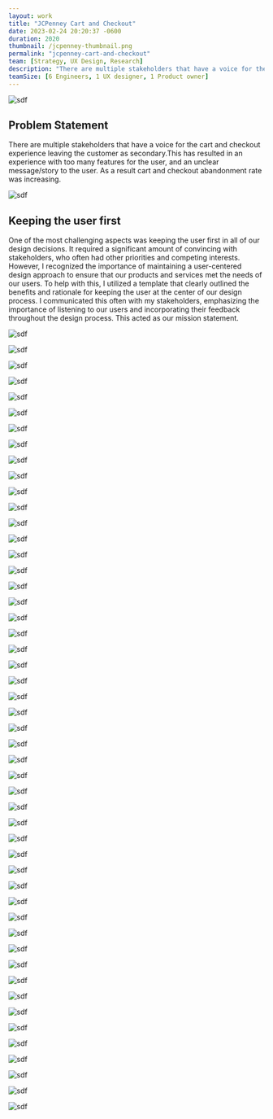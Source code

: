 ```yaml
---
layout: work
title: "JCPenney Cart and Checkout"
date: 2023-02-24 20:20:37 -0600
duration: 2020
thumbnail: /jcpenney-thumbnail.png
permalink: "jcpenney-cart-and-checkout"
team: [Strategy, UX Design, Research]
description: "There are multiple stakeholders that have a voice for the cart and checkout experience leaving the customer as secondary.This has resulted in an experience with too many features for the user, and an unclear message/story to the user. As a result cart and checkout abandonment rate was increasing."
teamSize: [6 Engineers, 1 UX designer, 1 Product owner]
---
```


![sdf](./portfolio/portfolio/jcpenney-cart-and-checkout/jcpenney-banner.png)

<div class="grid-6 grid-1-mobile">
  <h2>Problem Statement</h2>
  <p>There are multiple stakeholders that have a voice for the cart and checkout experience leaving the customer as secondary.This has resulted in an experience with too many features for the user, and an unclear message/story to the user. As a result cart and checkout abandonment rate was increasing.</p>
</div>

<!-- ![sdf](./portfolio/portfolio/jcpenney-cart-and-checkout/jcpenney-cart4.jpeg) -->

<!-- ![sdf](./portfolio/portfolio/jcpenney-cart-and-checkout/jcpenney-cart5.jpeg) -->

![sdf](./portfolio/portfolio/jcpenney-cart-and-checkout/jcpenney-cart11.jpeg)

<div class="grid-6 grid-1-mobile">
  <h2>Keeping the user first</h2>
  <p>One of the most challenging aspects was keeping the user first in all of our design decisions. It required a significant amount of convincing with stakeholders, who often had other priorities and competing interests. However, I recognized the importance of maintaining a user-centered design approach to ensure that our products and services met the needs of our users. To help with this, I utilized a template that clearly outlined the benefits and rationale for keeping the user at the center of our design process. I communicated this often with my stakeholders, emphasizing the importance of listening to our users and incorporating their feedback throughout the design process. This acted as our mission statement.</p>
</div>

![sdf](./portfolio/portfolio/jcpenney-cart-and-checkout/jcpenney-cart12.jpeg)

![sdf](./portfolio/portfolio/jcpenney-cart-and-checkout/jcpenney-cart13.jpeg)

![sdf](./portfolio/portfolio/jcpenney-cart-and-checkout/jcpenney-cart14.jpeg)

![sdf](./portfolio/portfolio/jcpenney-cart-and-checkout/jcpenney-cart15.jpeg)

![sdf](./portfolio/portfolio/jcpenney-cart-and-checkout/jcpenney-cart16.jpeg)

![sdf](./portfolio/portfolio/jcpenney-cart-and-checkout/jcpenney-cart17.jpeg)

![sdf](./portfolio/portfolio/jcpenney-cart-and-checkout/jcpenney-cart18.jpeg)

![sdf](./portfolio/portfolio/jcpenney-cart-and-checkout/jcpenney-cart19.jpeg)

![sdf](./portfolio/portfolio/jcpenney-cart-and-checkout/jcpenney-cart20.jpeg)

![sdf](./portfolio/portfolio/jcpenney-cart-and-checkout/jcpenney-cart21.jpeg)

![sdf](./portfolio/portfolio/jcpenney-cart-and-checkout/jcpenney-cart22.jpeg)

![sdf](./portfolio/portfolio/jcpenney-cart-and-checkout/jcpenney-cart23.jpeg)

![sdf](./portfolio/portfolio/jcpenney-cart-and-checkout/jcpenney-cart24.jpeg)

![sdf](./portfolio/portfolio/jcpenney-cart-and-checkout/jcpenney-cart25.jpeg)

![sdf](./portfolio/portfolio/jcpenney-cart-and-checkout/jcpenney-cart26.jpeg)

![sdf](./portfolio/portfolio/jcpenney-cart-and-checkout/jcpenney-cart27.jpeg)

![sdf](./portfolio/portfolio/jcpenney-cart-and-checkout/jcpenney-cart28.jpeg)

![sdf](./portfolio/portfolio/jcpenney-cart-and-checkout/jcpenney-cart29.jpeg)

![sdf](./portfolio/portfolio/jcpenney-cart-and-checkout/jcpenney-cart30.jpeg)

![sdf](./portfolio/portfolio/jcpenney-cart-and-checkout/jcpenney-cart31.jpeg)

![sdf](./portfolio/portfolio/jcpenney-cart-and-checkout/jcpenney-cart32.jpeg)

![sdf](./portfolio/portfolio/jcpenney-cart-and-checkout/jcpenney-cart33.jpeg)

![sdf](./portfolio/portfolio/jcpenney-cart-and-checkout/jcpenney-cart34.jpeg)

![sdf](./portfolio/portfolio/jcpenney-cart-and-checkout/jcpenney-cart35.jpeg)

![sdf](./portfolio/portfolio/jcpenney-cart-and-checkout/jcpenney-cart36.jpeg)

![sdf](./portfolio/portfolio/jcpenney-cart-and-checkout/jcpenney-cart37.jpeg)

![sdf](./portfolio/portfolio/jcpenney-cart-and-checkout/jcpenney-cart38.jpeg)

![sdf](./portfolio/portfolio/jcpenney-cart-and-checkout/jcpenney-cart39.jpeg)

![sdf](./portfolio/portfolio/jcpenney-cart-and-checkout/jcpenney-cart40.jpeg)

![sdf](./portfolio/portfolio/jcpenney-cart-and-checkout/jcpenney-cart41.jpeg)

![sdf](./portfolio/portfolio/jcpenney-cart-and-checkout/jcpenney-cart42.jpeg)

![sdf](./portfolio/portfolio/jcpenney-cart-and-checkout/jcpenney-cart43.jpeg)

![sdf](./portfolio/portfolio/jcpenney-cart-and-checkout/jcpenney-cart44.jpeg)

![sdf](./portfolio/portfolio/jcpenney-cart-and-checkout/jcpenney-cart45.jpeg)

![sdf](./portfolio/portfolio/jcpenney-cart-and-checkout/jcpenney-cart46.jpeg)

![sdf](./portfolio/portfolio/jcpenney-cart-and-checkout/jcpenney-cart47.jpeg)

![sdf](./portfolio/portfolio/jcpenney-cart-and-checkout/jcpenney-cart48.jpeg)

![sdf](./portfolio/portfolio/jcpenney-cart-and-checkout/jcpenney-cart49.jpeg)

![sdf](./portfolio/portfolio/jcpenney-cart-and-checkout/jcpenney-cart51.jpeg)

![sdf](./portfolio/portfolio/jcpenney-cart-and-checkout/jcpenney-cart52.jpeg)

![sdf](./portfolio/portfolio/jcpenney-cart-and-checkout/jcpenney-cart53.jpeg)

![sdf](./portfolio/portfolio/jcpenney-cart-and-checkout/jcpenney-cart54.jpeg)

![sdf](./portfolio/portfolio/jcpenney-cart-and-checkout/jcpenney-cart55.jpeg)

![sdf](./portfolio/portfolio/jcpenney-cart-and-checkout/jcpenney-cart56.jpeg)

![sdf](./portfolio/portfolio/jcpenney-cart-and-checkout/jcpenney-cart57.jpeg)

![sdf](./portfolio/portfolio/jcpenney-cart-and-checkout/jcpenney-cart58.jpeg)

![sdf](./portfolio/portfolio/jcpenney-cart-and-checkout/jcpenney-cart59.jpeg)

![sdf](./portfolio/portfolio/jcpenney-cart-and-checkout/jcpenney-cart60.jpeg)

![sdf](./portfolio/portfolio/jcpenney-cart-and-checkout/jcpenney-cart61.jpeg)

![sdf](./portfolio/portfolio/jcpenney-cart-and-checkout/jcpenney-cart62.jpeg)
